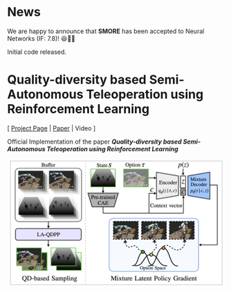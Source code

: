 # News

We are happy to announce that **SMORE** has been accepted to Neural Networks (IF: 7.8)! 😆🎉🎉

Initial code released.

# Quality-diversity based Semi-Autonomous Teleoperation using Reinforcement Learning

[ [Project Page](https://park-sangbeom.github.io/smore/) | [Paper](https://www.sciencedirect.com/science/article/pii/S0893608024004672) | Video ]

Official Implementation of the paper ***Quality-diversity based Semi-Autonomous Teleoperation using Reinforcement Learning***

![fig_overview](https://github.com/park-sangbeom/smore/raw/main/assets/images/fig3_smore_overview.png)